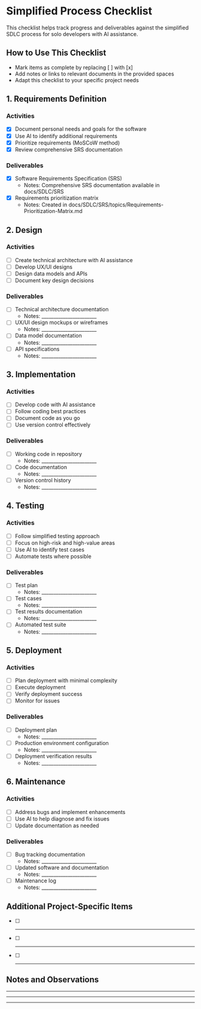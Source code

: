 # Simplified Process Checklist

This checklist helps track progress and deliverables against the simplified SDLC process for solo developers with AI assistance.

## How to Use This Checklist

- Mark items as complete by replacing [ ] with [x]
- Add notes or links to relevant documents in the provided spaces
- Adapt this checklist to your specific project needs

## 1. Requirements Definition

### Activities
- [x] Document personal needs and goals for the software
- [x] Use AI to identify additional requirements
- [x] Prioritize requirements (MoSCoW method)
- [x] Review comprehensive SRS documentation

### Deliverables
- [x] Software Requirements Specification (SRS)
  - Notes: Comprehensive SRS documentation available in docs/SDLC/SRS
- [x] Requirements prioritization matrix
  - Notes: Created in docs/SDLC/SRS/topics/Requirements-Prioritization-Matrix.md

## 2. Design

### Activities
- [ ] Create technical architecture with AI assistance
- [ ] Develop UX/UI designs
- [ ] Design data models and APIs
- [ ] Document key design decisions

### Deliverables
- [ ] Technical architecture documentation
  - Notes: _______________________
- [ ] UX/UI design mockups or wireframes
  - Notes: _______________________
- [ ] Data model documentation
  - Notes: _______________________
- [ ] API specifications
  - Notes: _______________________

## 3. Implementation

### Activities
- [ ] Develop code with AI assistance
- [ ] Follow coding best practices
- [ ] Document code as you go
- [ ] Use version control effectively

### Deliverables
- [ ] Working code in repository
  - Notes: _______________________
- [ ] Code documentation
  - Notes: _______________________
- [ ] Version control history
  - Notes: _______________________

## 4. Testing

### Activities
- [ ] Follow simplified testing approach
- [ ] Focus on high-risk and high-value areas
- [ ] Use AI to identify test cases
- [ ] Automate tests where possible

### Deliverables
- [ ] Test plan
  - Notes: _______________________
- [ ] Test cases
  - Notes: _______________________
- [ ] Test results documentation
  - Notes: _______________________
- [ ] Automated test suite
  - Notes: _______________________

## 5. Deployment

### Activities
- [ ] Plan deployment with minimal complexity
- [ ] Execute deployment
- [ ] Verify deployment success
- [ ] Monitor for issues

### Deliverables
- [ ] Deployment plan
  - Notes: _______________________
- [ ] Production environment configuration
  - Notes: _______________________
- [ ] Deployment verification results
  - Notes: _______________________

## 6. Maintenance

### Activities
- [ ] Address bugs and implement enhancements
- [ ] Use AI to help diagnose and fix issues
- [ ] Update documentation as needed

### Deliverables
- [ ] Bug tracking documentation
  - Notes: _______________________
- [ ] Updated software and documentation
  - Notes: _______________________
- [ ] Maintenance log
  - Notes: _______________________

## Additional Project-Specific Items

- [ ] _______________________
- [ ] _______________________
- [ ] _______________________

## Notes and Observations

_______________________
_______________________
_______________________
